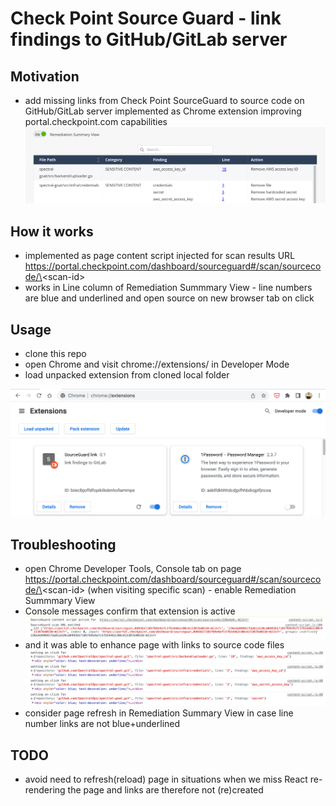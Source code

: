 # Check Point Source Guard - link findings to GitHub/GitLab server


## Motivation

* add missing links from Check Point SourceGuard to source code on GitHub/GitLab server implemented as Chrome extension improving portal.checkpoint.com capabilities
![](img/souce-line-links.png)

## How it works

* implemented as page content script injected for scan results URL https://portal.checkpoint.com/dashboard/sourceguard#/scan/sourcecode/\<scan-id\>
* works in Line column of Remediation Summmary View - line numbers are blue and underlined and open source on new browser tab on click

## Usage

* clone this repo
* open Chrome and visit chrome://extensions/ in Developer Mode
* load unpacked extension from cloned local folder

![](img/chrome-load-ext.png)

## Troubleshooting
* open Chrome Developer Tools, Console tab on page https://portal.checkpoint.com/dashboard/sourceguard#/scan/sourcecode/\<scan-id\> (when visiting specific scan) - enable Remediation Summmary View
* Console messages confirm that extension is active 
![](img/console-extension-used.png)
* and it was able to enhance page with links to source code files
![](img/console-link-line.png)
* consider page refresh in Remediation Summary View in case line number links are not blue+underlined

## TODO
* avoid need to refresh(reload) page in situations when we miss React re-rendering the page and links are therefore not (re)created
